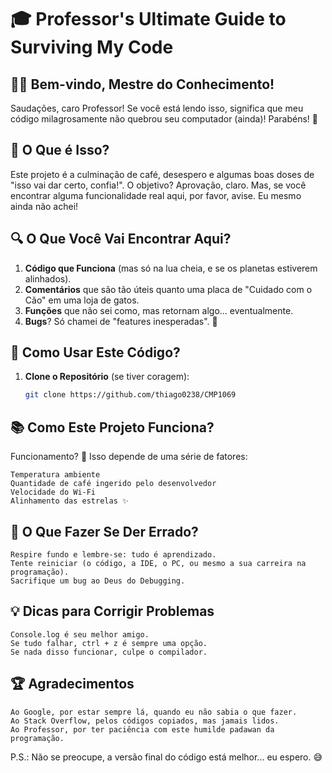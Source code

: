 # 🎓 Professor's Ultimate Guide to Surviving My Code

## 👨‍🏫 Bem-vindo, Mestre do Conhecimento!

Saudações, caro Professor! Se você está lendo isso, significa que meu código milagrosamente não quebrou seu computador (ainda)! Parabéns! 🎉

## 🧐 O Que é Isso?

Este projeto é a culminação de café, desespero e algumas boas doses de "isso vai dar certo, confia!". O objetivo? Aprovação, claro. Mas, se você encontrar alguma funcionalidade real aqui, por favor, avise. Eu mesmo ainda não achei!

## 🔍 O Que Você Vai Encontrar Aqui?

1. **Código que Funciona** (mas só na lua cheia, e se os planetas estiverem alinhados).
2. **Comentários** que são tão úteis quanto uma placa de "Cuidado com o Cão" em uma loja de gatos.
3. **Funções** que não sei como, mas retornam algo... eventualmente.
4. **Bugs**? Só chamei de "features inesperadas". 🐛

## 🤖 Como Usar Este Código?

1. **Clone o Repositório** (se tiver coragem):  
   ```bash
   git clone https://github.com/thiago0238/CMP1069
   
## 📚 Como Este Projeto Funciona?

Funcionamento? 🤔 Isso depende de uma série de fatores:

    Temperatura ambiente
    Quantidade de café ingerido pelo desenvolvedor
    Velocidade do Wi-Fi
    Alinhamento das estrelas ✨
    
## 🤯 O Que Fazer Se Der Errado?

    Respire fundo e lembre-se: tudo é aprendizado.
    Tente reiniciar (o código, a IDE, o PC, ou mesmo a sua carreira na programação).
    Sacrifique um bug ao Deus do Debugging.

## 💡 Dicas para Corrigir Problemas

    Console.log é seu melhor amigo.
    Se tudo falhar, ctrl + z é sempre uma opção.
    Se nada disso funcionar, culpe o compilador.

## 🏆 Agradecimentos

    Ao Google, por estar sempre lá, quando eu não sabia o que fazer.
    Ao Stack Overflow, pelos códigos copiados, mas jamais lidos.
    Ao Professor, por ter paciência com este humilde padawan da programação.

P.S.: Não se preocupe, a versão final do código está melhor... eu espero. 😅
